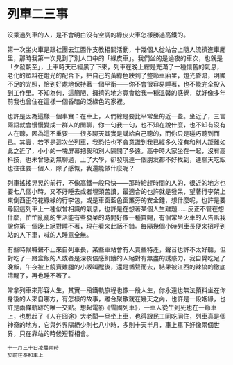 # 列車二三事

沒乘過列車的人，是不會明白沒有空調的綠皮火車怎樣勝過高鐵的。

第一次坐火車是跟社團去江西作支教相關活動，十幾個人從站台上隨人流擠進車廂里，那時我第一次見到了別人口中的「綠皮車」。我們坐的是過夜的車次，也就是「夕發朝至」，上車時天已經黑了下來，列車在晚上總是充滿了一種懷舊的氣息，老化的塑料在燈光的配合下，把自己的黃綠色映到了整節車廂里，燈光昏暗，明顯不足的光照，恰到好處地保持著一個平衡——你不會很容易睡著，也不能完全投入到工作里。不知為何，這簡陋、擁擠的地方竟會給我一種溫馨的感覺，就好像多年前我也曾住在這樣一個昏暗的泛綠色的家裡。

也許是因為這樣一個事實：在車上，人們總是要比平常坐的近一些。坐近了，三言兩語就會慢慢變成一群人的閒聊，你一句我一句，也不知在說什麼，也不知有沒有人在聽，因為這不重要——很多聊天其實是講給自己聽的，而你只是碰巧聽到而已。其實，若不是這次坐列車，我恐怕也不會意識到我已經多久沒有和別人距離如此之近了，小小的一塊屏幕把我和別人隔開了多遠。高中時大家坐在一起，沒有高科技，也未曾感到無聊過，上了大學，卻發現連一個朋友都不好找到，連聊天吃飯也往往要一個人，除了感慨，我還能做什麼呢？

列車搖搖晃晃的前行，不像高鐵一般飛快——那時給趕時間的人的，很近的地方也要七八個小時，又不好睡去或者埋頭苦讀，最適合的也許就是發呆，望著行李架上東倒西歪花花綠綠的行李包，或是車窗藍色窗簾旁的安全錘，想什麼呢，也許是要尋回這列車上一種似曾相識的氣息，也許是在想著某個人生難題……反正不管在想什麼，忙忙亂亂的生活能有些發呆的時間好像一種賞賜，有個常坐火車的人告訴我說你第一個晚上絕對睡不著，現在看來此話不錯。每隔幾個小時列車長便來招呼到站的人下車，喊的人睡意全無。

有些時候喊聲不止來自列車長，某些車站會有人賣些特產，聲音也許不太好聽，但對吃了一路盒飯的人或者是深夜倍感飢餓的人絕對有無盡的誘惑力，我自覺吃足了晚飯，午夜被上饒賣雞腿的小販叫醒後，還是循聲而去，結果被江西的辣搞的徹底清醒了，再也睡不著了。

常拿列車來形容人生，其實一段鐵軌旅程也像一段人生，你永遠也無法預料坐在你身後的人來自哪方，有怎樣的故事，離合聚散就在幾天之內，也許是一段姻緣，也許是兩條軌跡的唯一交點。想起電影《雪國列車》，一車人從生到死也在一節車上，也想起了《人在囧途》大老闆一旦坐上車，也得跟民工同吃同住，列車真是個神奇的地方，它與外界隔絕少則七八小時，多則十天半月，車上車下好像兩個世界，只在靠站的時候短暫相會。
```
十一月三十日凌晨兩時
於前往泰和車上
```

